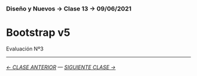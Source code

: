 ### Diseño y Nuevos → Clase 13 → 09/06/2021

# Bootstrap v5

Evaluación Nº3

- - - - - - - 

###### [← CLASE ANTERIOR](https://github.com/profesorfaco/dno037-2021/tree/main/clase-12) — [SIGUIENTE CLASE →](https://github.com/profesorfaco/dno037-2021/tree/main/clase-14)
